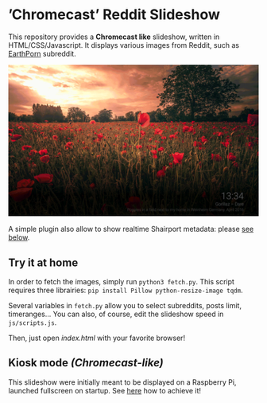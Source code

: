 # ’Chromecast’ Reddit Slideshow

This repository provides a **Chromecast like** slideshow, written in HTML/CSS/Javascript. It displays various images from Reddit, such as [EarthPorn](https://www.reddit.com/r/EarthPorn/) subreddit.

![Preview](preview.gif)


A simple plugin also allow to show realtime Shairport metadata: please [see below](#shairport-metadata).


## Try it at home

In order to fetch the images, simply run `python3 fetch.py`. This script requires three librairies: `pip install Pillow python-resize-image tqdm`.

Several variables in `fetch.py` allow you to select subreddits, posts limit, timeranges... You can also, of course, edit the slideshow speed in `js/scripts.js`.

Then, just open *index.html* with your favorite browser!


## Kiosk mode *(Chromecast-like)*

This slideshow were initially meant to be displayed on a Raspberry Pi, launched fullscreen on startup. See [here](https://www.sylvaindurand.org/launch-chromium-in-kiosk-mode/) how to achieve it! 